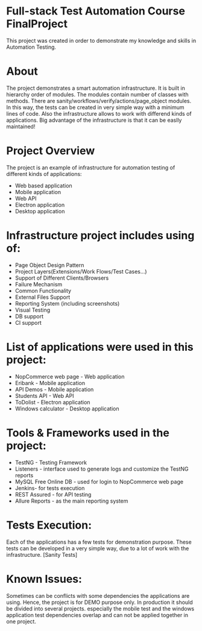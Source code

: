 # Full-stack Test Automation Course FinalProject
This project was created in order to demonstrate my knowledge and skills in Automation Testing.
# About
The project demonstrates a smart automation infrastructure. It is built in hierarchy order of modules. The modules contain number of classes with methods. There are sanity/workflows/verify/actions/page_object modules. In this way, the tests can be created in very simple way with a minimum lines of code. Also the infrastructure allows to work with differend kinds of applications. Big advantage of the infrastructure is that it can be easlly maintained!

# Project Overview
The project is an example of infrastructure for automation testing of different kinds of applications:
* Web based application
* Mobile application
* Web API
* Electron application
* Desktop application
# Infrastructure project includes using of:
* Page Object Design Pattern
* Project Layers(Extensions/Work Flows/Test Cases...)
* Support of Different Clients/Browsers
* Failure Mechanism
* Common Functionality
* External Files Support
* Reporting System (including screenshots)
* Visual Testing
* DB support
* CI support

# List of applications were used in this project:
* NopCommerce web page - Web application
* Eribank - Mobile application
* API Demos - Mobile application
* Students API - Web API
* ToDolist - Electron application 
* Windows calculator - Desktop application

# Tools & Frameworks used in the project:
* TestNG - Testing Framework
* Listeners - interface used to generate logs and customize the TestNG reports
* MySQL Free Online DB - used for login to NopCommerce web page
* Jenkins- for tests execution
* REST Assured - for API testing
* Allure Reports - as the main reporting system

# Tests Execution:
Each of the applications has a few tests for demonstration purpose. These tests can be developed in a very simple way, due to a lot of work with the infrastructure. [Sanity Tests]

# Known Issues:
Sometimes can be conflicts with some dependencies the applications are using. Hence, the project is for DEMO purpose only. In production it should be divided into several projects. especially the mobile test and the windows application test dependencies overlap and can not be applied together in one project.
